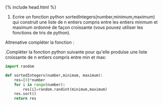{% include head.html %}

1. Ecrire un fonction python sortedIntegers(number,minimum,maximum) qui construit une liste de n entiers compris entre les entiers minmum
et maximum ordonné de façon croissante (vous pouvez utiliser les fonctions de tris de python).

Altrenative compléter la fonction :

.Compléter la fonction python suivante pour qu'elle produise une liste croissante de n entiers compris entre min et max:

```python
import random

def sortedIntegers(number,minimum, maximum):
    res=[0]*number
    for i in range(number):
        res[i]=random.randint(minimum,maximum)
    res.sort()
    return res
```
